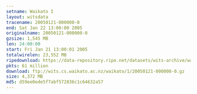 ```yaml
---
setname: Waikato I
layout: witsdata
tracename: 20050121-000000-0
end: Sat Jan 22 13:00:00 2005
originalname: 20050121-000000-0
gzsize: 1,545 MB
len: 24:00:00
start: Fri Jan 21 13:00:01 2005
totalwirelen: 23,552 MB
ripedownload: https://data-repository.ripe.net/datasets/wits-archive/waikato/1/20050121-000000-0.gz
pkts: 61 million
download: ftp://wits.cs.waikato.ac.nz/waikato/1/20050121-000000-0.gz
size: 4,372 MB
md5: d59ee0ede5f7abf572836c1c64632a57
---
```

